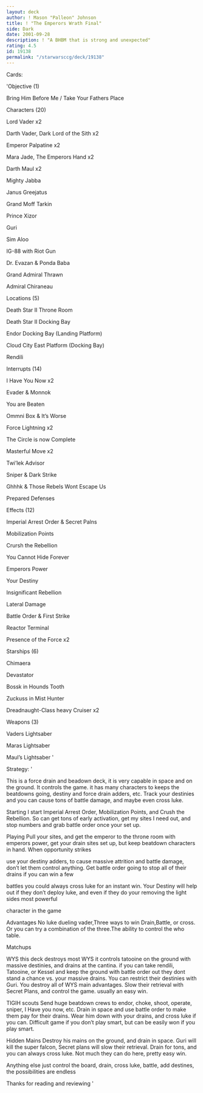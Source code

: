 ```yaml
---
layout: deck
author: ! Mason "Palleon" Johnson
title: ! "The Emperors Wrath Final"
side: Dark
date: 2001-09-28
description: ! "A BHBM that is strong and unexpected"
rating: 4.5
id: 19138
permalink: "/starwarsccg/deck/19138"
---
```

Cards: 

'Objective (1) 

Bring Him Before Me / Take Your Fathers Place 


Characters (20) 

Lord Vader x2 

Darth Vader, Dark Lord of the Sith x2 

Emperor Palpatine x2 

Mara Jade, The Emperors Hand x2 

Darth Maul x2

Mighty Jabba 

Janus Greejatus 

Grand Moff Tarkin 

Prince Xizor 

Guri 

Sim Aloo 

IG-88 with Riot Gun 

Dr. Evazan & Ponda Baba 

Grand Admiral Thrawn 

Admiral Chiraneau 


Locations (5) 

Death Star II Throne Room 

Death Star II Docking Bay 

Endor Docking Bay (Landing Platform) 

Cloud City East Platform (Docking Bay) 

Rendili 


Interrupts (14) 

I Have You Now x2 

Evader & Monnok 

You are Beaten 

Ommni Box & It&#8217;s Worse 

Force Lightning x2 

The Circle is now Complete

Masterful Move x2 

Twi&#8217;lek Advisor 

Sniper & Dark Strike 

Ghhhk & Those Rebels Wont Escape Us 

Prepared Defenses 


Effects (12) 

Imperial Arrest Order & Secret Palns

Mobilization Points 

Crursh the Rebellion 

You Cannot Hide Forever 

Emperors Power 

Your Destiny 

Insignificant Rebellion 

Lateral Damage 

Battle Order & First Strike

Reactor Terminal 

Presence of the Force x2 


Starships (6) 

Chimaera 

Devastator 

Bossk in Hounds Tooth 

Zuckuss in Mist Hunter 

Dreadnaught-Class heavy Cruiser x2 


Weapons (3) 

Vaders Lightsaber 

Maras Lightsaber 

Maul’s Lightsaber '

Strategy: '

This is a force drain and beadown deck, it is very capable in space and on the ground. It controls the game. it has many characters to keeps the beatdowns going, destiny and force drain adders, etc. Track your destinies and you can cause tons of battle damage, and maybe even cross luke. 


Starting I start Imperial Arrest Order, Mobilization Points, and Crush the Rebellion. So can get tons of early activation, get my sites I need out, and stop numbers and grab battle order once your set up. 


Playing Pull your sites, and get the emperor to the throne room with emperors power, get your drain sites set up, but keep beatdown characters in hand. When opportunity strikes 

use your destiny adders, to cause massive attrition and battle damage, don&#8217;t let them control anything. Get battle order going to stop all of their drains if you can win a few 

battles you could always cross luke for an instant win. Your Destiny will help out if they don&#8217;t deploy luke, and even if they do your removing the light sides most powerful 

character in the game 


Advantages No luke dueling vader,Three ways to win Drain,Battle, or cross. Or you can try a combination of the three.The ability to control the who table. 


Matchups 


WYS this deck destroys most WYS it controls tatooine on the ground with massive destinies, and drains at the cantina. if you can take rendili, Tatooine, or Kessel and keep the ground with battle order out they dont stand a chance vs. your massive drains. You can restrict their destinies with Guri. You destroy all of WYS main advantages. Slow their retrieval with Secret Plans, and control the game. usually an easy win. 


TIGIH scouts Send huge beatdown crews to endor, choke, shoot, operate, sniper, I Have you now, etc. Drain in space and use battle order to make them pay for their drains. Wear him down with your drains, and cross luke if you can. Difficult game if you don&#8217;t play smart, but can be easily won if you play smart. 


Hidden Mains Destroy his mains on the ground, and drain in space. Guri will kill the super falcon, Secret plans will slow their retrieval. Drain for tons, and you can always cross luke. Not much they can do here, pretty easy win. 


Anything else just control the board, drain, cross luke, battle, add destines, the possibilities are endless 


Thanks for reading and reviewing  '
